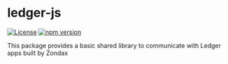 # ledger-js

[![License](https://img.shields.io/badge/License-Apache%202.0-blue.svg)](https://opensource.org/licenses/Apache-2.0)
[![npm version](https://badge.fury.io/js/%40zondax%2Fledger-js.svg)](https://badge.fury.io/js/%40zondax%2Fledger-js)

This package provides a basic shared library to communicate with Ledger apps built by Zondax
